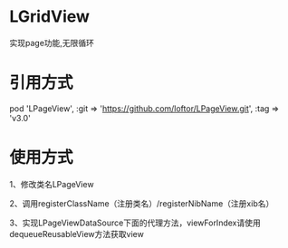 # LGridView
实现page功能,无限循环

# 引用方式
pod 'LPageView', :git => 'https://github.com/loftor/LPageView.git', :tag => 'v3.0'

# 使用方式
1、修改类名LPageView

2、调用registerClassName（注册类名）/registerNibName（注册xib名）

3、实现LPageViewDataSource下面的代理方法，viewForIndex请使用dequeueReusableView方法获取view
